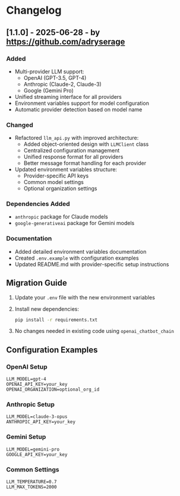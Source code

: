 # Changelog

## [1.1.0] - 2025-06-28 - by <https://github.com/adryserage>

### Added

- Multi-provider LLM support:
  - OpenAI (GPT-3.5, GPT-4)
  - Anthropic (Claude-2, Claude-3)
  - Google (Gemini Pro)
- Unified streaming interface for all providers
- Environment variables support for model configuration
- Automatic provider detection based on model name

### Changed

- Refactored `llm_api.py` with improved architecture:
  - Added object-oriented design with `LLMClient` class
  - Centralized configuration management
  - Unified response format for all providers
  - Better message format handling for each provider
- Updated environment variables structure:
  - Provider-specific API keys
  - Common model settings
  - Optional organization settings

### Dependencies Added

- `anthropic` package for Claude models
- `google-generativeai` package for Gemini models

### Documentation

- Added detailed environment variables documentation
- Created `.env.example` with configuration examples
- Updated README.md with provider-specific setup instructions

## Migration Guide

1. Update your `.env` file with the new environment variables
2. Install new dependencies:

   ```bash
   pip install -r requirements.txt
   ```

3. No changes needed in existing code using `openai_chatbot_chain`

## Configuration Examples

### OpenAI Setup

```env
LLM_MODEL=gpt-4
OPENAI_API_KEY=your_key
OPENAI_ORGANIZATION=optional_org_id
```

### Anthropic Setup

```env
LLM_MODEL=claude-3-opus
ANTHROPIC_API_KEY=your_key
```

### Gemini Setup

```env
LLM_MODEL=gemini-pro
GOOGLE_API_KEY=your_key
```

### Common Settings

```env
LLM_TEMPERATURE=0.7
LLM_MAX_TOKENS=2000
```
